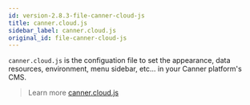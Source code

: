 ```yaml
---
id: version-2.8.3-file-canner-cloud-js
title: canner.cloud.js
sidebar_label: canner.cloud.js
original_id: file-canner-cloud-js
---
```


`canner.cloud.js` is the configuation file to set the appearance, data resources, environment, menu sidebar, etc... in your Canner platform's CMS.

> Learn more [canner.cloud.js](cli-canner-cloud-js.md)
